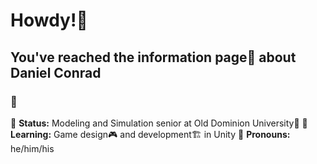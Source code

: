 # Howdy!🤠

## You've reached the information page📰 about Daniel Conrad


### 📌
🚨 **Status:** Modeling and Simulation senior at Old Dominion University🏫
🌱 **Learning:** Game design🎮 and development🏗️ in Unity
🧔 **Pronouns:** he/him/his



<!--
**MapleSapphire/MapleSapphire** is a ✨ _special_ ✨ repository because its `README.md` (this file) appears on your GitHub profile.

Here are some ideas to get you started:

- 🔭 I’m currently working on ...
- 🌱 I’m currently learning ...
- 👯 I’m looking to collaborate on ...
- 🤔 I’m looking for help with ...
- 💬 Ask me about ...
- 📫 How to reach me: ...
- 😄 Pronouns: ...
- ⚡ Fun fact: ...
-->
